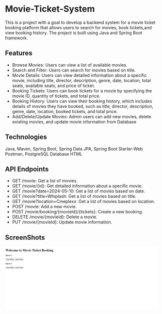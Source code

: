 # Movie-Ticket-System
This is a project with a goal to develop a backend system for a movie ticket booking platform that allows users to search for movies, book tickets,and view booking history. The project is built using Java and Spring Boot framework.

## Features
* Browse Movies: Users can view a list of available movies.
* Search and Filter: Users can search for movies based on title.
* Movie Details: Users can view detailed information about a specific movie, including title, director, description, genre, date, location, total seats, available seats, and price of ticket.
* Booking Tickets: Users can book tickets for a movie by specifying the movie ID, quantity of tickets, and total price.
* Booking History: Users can view their booking history, which includes details of movies they have booked, such as title, director, description, genre, date, location, booked tickets, and total price.
* Add/Delete/Update Movies: Admin users can add new movies, delete existing movies, and update movie information from Database

## Technologies
Java,
Maven,
Spring Boot,
Spring Data JPA,
Spring Boot Starter-Web
Postman,
PostgreSQL Database
HTML

## API Endpoints
* GET /movie: Get a list of movies.
* GET /movie/{id}: Get detailed information about a specific movie.
* GET /movie?date=2024-05-10: Get a list of movies based on date.
* GET /movie?title=Whiplash: Get a list of movies based on title.
* GET /movie?location=Cineplexx: Get a list of movies based on location.
* POST /movie: Add a new movie.
* POST /movie/booking/{movieId}/{tickets}: Create a new booking.
* DELETE /movie/{movieId}: Delete a movie.
* PUT /movie/{movieId}: Update movie information.

## ScreenShots
![List of Movies](https://github.com/16AbhishekAnand/Movie-Ticket-Booking/blob/main/Movie-Ticket-Booking-Project-main/Screenshots/Screenshot%20(100).png?raw=true)
